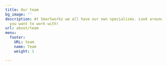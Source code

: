 ```yaml
---
title: Our team
bg_image: ''
description: At Smartworkz we all have our own specialisms. Look around and see who
  you want to work with!
url: about/team
menu:
  footer:
    URL: team
    name: Team
    weight: 1

---
```


